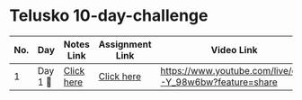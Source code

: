 # Telusko 10-day-challenge
| No. 	| **Day**                     	| **Notes Link**                                   	              | **Assignment Link**      | **Video Link** |
|-----	|-----------------------------	|---------------------------------------------------------------	|-----------------| -------|
| 1   	| Day 1 :rocket: 	                        | [Click here](./DAY1/Day1.md/) 	                      | [Click here](./DAY1/Assignment1.md/) 	| https://www.youtube.com/live/q7-Y_98w6bw?feature=share |
